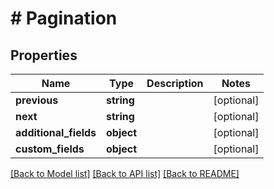 # # Pagination

## Properties

Name | Type | Description | Notes
------------ | ------------- | ------------- | -------------
**previous** | **string** |  | [optional]
**next** | **string** |  | [optional]
**additional_fields** | **object** |  | [optional]
**custom_fields** | **object** |  | [optional]

[[Back to Model list]](../../README.md#models) [[Back to API list]](../../README.md#endpoints) [[Back to README]](../../README.md)
